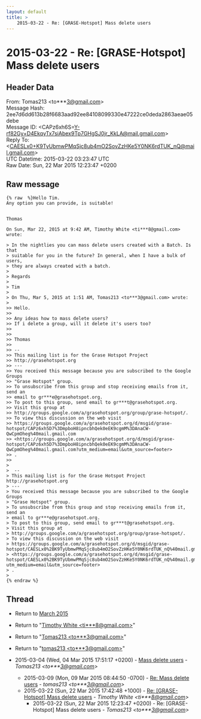 ```yaml
---
layout: default
title: >
    2015-03-22 - Re: [GRASE-Hotspot] Mass delete users
---
```


# 2015-03-22 - Re: [GRASE-Hotspot] Mass delete users

## Header Data

From: Tomas213 \<to***3@gmail.com\><br>
Message Hash: 2ee7d6dd613b28f6683aad92ee84108099330e47222ce0deda2863aeae05debe<br>
Message ID: \<CAPz6xh6S=Y-rf82Gy+D4EkqyTx7siAbex9Tp7GHgSJ0jr_KkLA@mail.gmail.com\><br>
Reply To: \<CAESLx0+K9TyUbmwPMqSjc8ub4mO2SovZzHKe5Y0NK6rdTUK_nQ@mail.gmail.com\><br>
UTC Datetime: 2015-03-22 03:23:47 UTC<br>
Raw Date: Sun, 22 Mar 2015 12:23:47 +0200<br>

## Raw message

```
{% raw  %}Hello Tim.
Any option you can provide, is suitable!


Thomas

On Sun, Mar 22, 2015 at 9:42 AM, Timothy White <ti***8@gmail.com> wrote:

> In the nightlies you can mass delete users created with a Batch. Is that
> suitable for you in the future? In general, when I have a bulk of users,
> they are always created with a batch.
>
> Regards
>
> Tim
>
> On Thu, Mar 5, 2015 at 1:51 AM, Tomas213 <to***3@gmail.com> wrote:
>
>> Hello.
>>
>> Any ideas how to mass delete users?
>> If i delete a group, will it delete it's users too?
>>
>>
>> Thomas
>>
>> --
>> This mailing list is for the Grase Hotspot Project
>> http://grasehotspot.org
>> ---
>> You received this message because you are subscribed to the Google Groups
>> "Grase Hotspot" group.
>> To unsubscribe from this group and stop receiving emails from it, send an
>> email to gr***e@grasehotspot.org.
>> To post to this group, send email to gr***t@grasehotspot.org.
>> Visit this group at
>> http://groups.google.com/a/grasehotspot.org/group/grase-hotspot/.
>> To view this discussion on the web visit
>> https://groups.google.com/a/grasehotspot.org/d/msgid/grase-hotspot/CAPz6xh5D7%3DmpboH8ipncbhQek0eEK9cgmM%3DAnaCW-QwCpmOheg%40mail.gmail.com
>> <https://groups.google.com/a/grasehotspot.org/d/msgid/grase-hotspot/CAPz6xh5D7%3DmpboH8ipncbhQek0eEK9cgmM%3DAnaCW-QwCpmOheg%40mail.gmail.com?utm_medium=email&utm_source=footer>
>> .
>>
>
>  --
> This mailing list is for the Grase Hotspot Project http://grasehotspot.org
> ---
> You received this message because you are subscribed to the Google Groups
> "Grase Hotspot" group.
> To unsubscribe from this group and stop receiving emails from it, send an
> email to gr***e@grasehotspot.org.
> To post to this group, send email to gr***t@grasehotspot.org.
> Visit this group at
> http://groups.google.com/a/grasehotspot.org/group/grase-hotspot/.
> To view this discussion on the web visit
> https://groups.google.com/a/grasehotspot.org/d/msgid/grase-hotspot/CAESLx0%2BK9TyUbmwPMqSjc8ub4mO2SovZzHKe5Y0NK6rdTUK_nQ%40mail.gmail.com
> <https://groups.google.com/a/grasehotspot.org/d/msgid/grase-hotspot/CAESLx0%2BK9TyUbmwPMqSjc8ub4mO2SovZzHKe5Y0NK6rdTUK_nQ%40mail.gmail.com?utm_medium=email&utm_source=footer>
> .
>
{% endraw %}
```

## Thread

+ Return to [March 2015](/archive/2015/03)

+ Return to "[Timothy White <ti***8<span>@</span>gmail.com>](/authors/ti___8_at_gmail_com)"
+ Return to "[Tomas213 <to***3<span>@</span>gmail.com>](/authors/to___3_at_gmail_com)"
+ Return to "[tomas213 <to***3<span>@</span>gmail.com>](/authors/to___3_at_gmail_com)"

+ 2015-03-04 (Wed, 04 Mar 2015 17:51:17 +0200) - [Mass delete users](/archive/2015/03/c9379e66e9e865c36ac6c00fadf50144bc68886810ca0640ff0ac791942a178e) - _Tomas213 \<to***3@gmail.com\>_
  + 2015-03-09 (Mon, 09 Mar 2015 08:44:50 -0700) - [Re: Mass delete users](/archive/2015/03/404e254ab7184ab794df80907adca34dcde15af4e9a6bcb3f55430f06c676fc8) - _tomas213 \<to***3@gmail.com\>_
  + 2015-03-22 (Sun, 22 Mar 2015 17:42:48 +1000) - [Re: [GRASE-Hotspot] Mass delete users](/archive/2015/03/ed063e35ab98d3e0c79d79bb03b307080122e807a5c4f777b497c130dfd99fe0) - _Timothy White \<ti***8@gmail.com\>_
    + 2015-03-22 (Sun, 22 Mar 2015 12:23:47 +0200) - Re: [GRASE-Hotspot] Mass delete users - _Tomas213 \<to***3@gmail.com\>_

